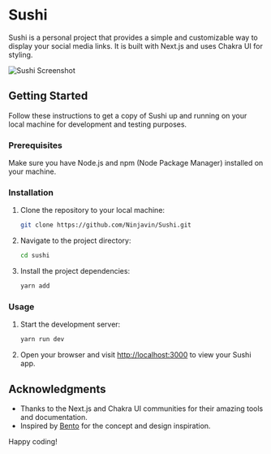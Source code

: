 # Sushi

Sushi is a personal project that provides a simple and customizable way to display your social media links. It is built with Next.js and uses Chakra UI for styling.

![Sushi Screenshot](https://github.com/Ninjavin/Sushi/assets/49443829/cd9a6243-61df-468f-b761-62ab2796f083)

## Getting Started

Follow these instructions to get a copy of Sushi up and running on your local machine for development and testing purposes.

### Prerequisites

Make sure you have Node.js and npm (Node Package Manager) installed on your machine.

### Installation

1. Clone the repository to your local machine:

   ```bash
   git clone https://github.com/Ninjavin/Sushi.git
   ```

2. Navigate to the project directory:

   ```bash
   cd sushi
   ```

3. Install the project dependencies:

   ```bash
   yarn add
   ```

### Usage

1. Start the development server:

   ```bash
   yarn run dev
   ```

2. Open your browser and visit [http://localhost:3000](http://localhost:3000) to view your Sushi app.

## Acknowledgments

- Thanks to the Next.js and Chakra UI communities for their amazing tools and documentation.
- Inspired by [Bento](https://bento.me) for the concept and design inspiration. 

Happy coding!

